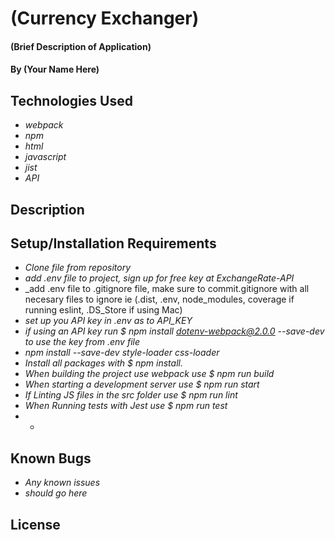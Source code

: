 # (Currency Exchanger)

#### (Brief Description of Application)

#### By (Your Name Here)

## Technologies Used

* _webpack_
* _npm_
* _html_
* _javascript_
* _jist_
* _API_


## Description

## Setup/Installation Requirements

* _Clone file from repository_
* _add .env file to project, sign up for free key at ExchangeRate-API_
* _add .env file to .gitignore file, make sure to commit.gitignore with all necesary files to ignore ie (.dist, .env, node_modules, coverage if running eslint, .DS_Store if using Mac)
* _set up you API key in .env as to API_KEY_
* _if using an API key run $ npm install dotenv-webpack@2.0.0 --save-dev to use the key from .env file_
* _npm install --save-dev style-loader css-loader_
* _Install all packages with $ npm install._
* _When building the project use webpack use $ npm run build_
* _When starting a development server use $ npm run start_
* _If Linting JS files in the src folder use $ npm run lint_
* _When Running tests with Jest use $ npm run test_
* -

## Known Bugs

* _Any known issues_
* _should go here_

## License